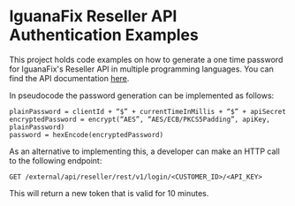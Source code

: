 # IguanaFix Reseller API Authentication Examples

This project holds code examples on how to generate a one time password for IguanaFix's Reseller API in multiple programming languages.
You can find the API documentation [here](https://iguanafixresellerapi.docs.apiary.io).

In pseudocode the password generation can be implemented as follows:

```
plainPassword = clientId + “$” + currentTimeInMillis + “$” + apiSecret
encryptedPassword = encrypt(“AES”, “AES/ECB/PKCS5Padding”, apiKey, plainPassword)
password = hexEncode(encryptedPassword)
```

As an alternative to implementing this, a developer can make an HTTP call to the following endpoint:

```
GET /external/api/reseller/rest/v1/login/<CUSTOMER_ID>/<API_KEY>
```
This will return a new token that is valid for 10 minutes.
